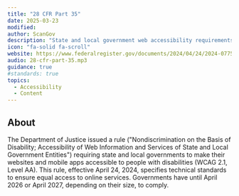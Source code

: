 ```yaml
---
title: "28 CFR Part 35"
date: 2025-03-23
modified: 
author: ScanGov
description: "State and local government web accessibility requirements."
icon: "fa-solid fa-scroll"
website: https://www.federalregister.gov/documents/2024/04/24/2024-07758/nondiscrimination-on-the-basis-of-disability-accessibility-of-web-information-and-services-of-state
audio: 28-cfr-part-35.mp3
guidance: true
#standards: true
topics:
  - Accessibility
  - Content
---
```


## About

The Department of Justice issued a rule ("Nondiscrimination on the Basis of Disability; Accessibility of Web Information and Services of State and Local Government Entities") requiring state and local governments to make their websites and mobile apps accessible to people with disabilities (WCAG 2.1, Level AA). This rule, effective April 24, 2024, specifies technical standards to ensure equal access to online services. Governments have until April 2026 or April 2027, depending on their size, to comply.